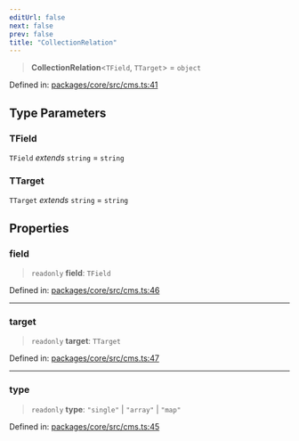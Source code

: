 ```yaml
---
editUrl: false
next: false
prev: false
title: "CollectionRelation"
---
```


> **CollectionRelation**\<`TField`, `TTarget`\> = `object`

Defined in: [packages/core/src/cms.ts:41](https://github.com/bitswired/foldcms/blob/f5268f9ab9ef080063daf132e858e3c5524b2050/packages/core/src/cms.ts#L41)

## Type Parameters

### TField

`TField` *extends* `string` = `string`

### TTarget

`TTarget` *extends* `string` = `string`

## Properties

### field

> `readonly` **field**: `TField`

Defined in: [packages/core/src/cms.ts:46](https://github.com/bitswired/foldcms/blob/f5268f9ab9ef080063daf132e858e3c5524b2050/packages/core/src/cms.ts#L46)

***

### target

> `readonly` **target**: `TTarget`

Defined in: [packages/core/src/cms.ts:47](https://github.com/bitswired/foldcms/blob/f5268f9ab9ef080063daf132e858e3c5524b2050/packages/core/src/cms.ts#L47)

***

### type

> `readonly` **type**: `"single"` \| `"array"` \| `"map"`

Defined in: [packages/core/src/cms.ts:45](https://github.com/bitswired/foldcms/blob/f5268f9ab9ef080063daf132e858e3c5524b2050/packages/core/src/cms.ts#L45)
